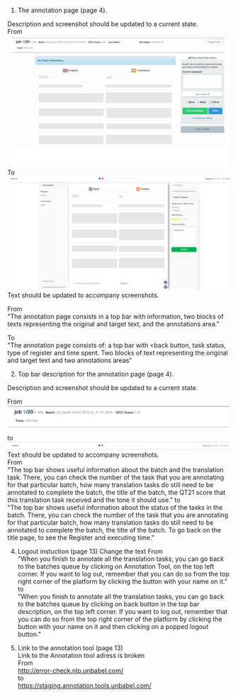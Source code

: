 
1) The annotation page (page 4).    
  
  
Description and screenshot should be updated to a current state.  
From
![alt text](https://github.com/IliaFedorov/Unbabel-QA-challenge/blob/master/Exercise%201/used1.png)
To
![alt text](https://github.com/IliaFedorov/Unbabel-QA-challenge/blob/master/Exercise%201/current1.png)
Text should be updated to accompany screenshots.

From  
"The annotation page consists in a top bar with information, two blocks of texts
representing the original and target text, and the annotations area."

To  
"The annotation page consists of: a top bar with <back button, task status, type of register and time spent. Two blocks of text representing the original and target text and two annotations areas"  
  
  

2) Top bar description for the annotation page (page 4).  

Description and screenshot should be updated to a current state.  

From  
![alt text](https://github.com/IliaFedorov/Unbabel-QA-challenge/blob/master/Exercise%201/used2.png) 
to  
![alt text](https://github.com/IliaFedorov/Unbabel-QA-challenge/blob/master/Exercise%201/current2.png)
Text should be updated to accompany screenshots.  
From  
"The top bar shows useful information about the batch and the translation task. 
There, you can check the number of the task that you are annotating for that particular
batch, how many translation tasks do still need to be annotated to complete the batch, the
title of the batch, the QT21 score that this translation task received and the tone it should
use." 
to  
"The top bar shows useful information about the status of the tasks in the batch. There, you can check the number of the task that you are annotating for that particular batch, how many translation tasks do still need to be annotated to complete the batch, the
title of the batch. To go back on the title page, to see the Register and executing time."  
  
  
4) Logout instuction (page 13)
Change the text 
From  
"When you finish to annotate all the translation tasks, you can go back to the batches
queue by clicking on Annotation Tool, on the top left corner.
If you want to log out, remember that you can do so from the top right corner of the
platform by clicking the button with your name on it."  
to  
"When you finish to annotate all the translation tasks, you can go back to the batches
queue by clicking on back button in the top bar description, on the top left corner.
If you want to log out, remember that you can do so from the top right corner of the
platform by clicking the button with your name on it and then clicking on a popped logout button."  
  
  
5) Link to the annotation tool (page 13)  
Link to the Annotation tool adress is broken   
From  
http://error-check.nlp.unbabel.com/  
to  
https://staging.annotation.tools.unbabel.com/

